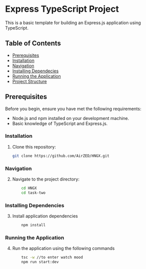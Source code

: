 # Express TypeScript Project

This is a basic template for building an Express.js application using TypeScript.

## Table of Contents

- [Prerequisites](#prerequisites)
- [Installation](#installation)
- [Navigation](#navigation)
- [Installing Dependecies](#installing-dependencies)
- [Running the Application](#running-the-application)
- [Project Structure](#project-structure)


## Prerequisites

Before you begin, ensure you have met the following requirements:

- Node.js and npm installed on your development machine.
- Basic knowledge of TypeScript and Express.js.

### Installation

1. Clone this repository:
   ```bash
   git clone https://github.com/AirZED/HNGX.git
### Navigation
2. Navigate to the project directory:
    ```bash
        cd HNGX
        cd task-two
### Installing Dependencies
3. Install application dependencies
    ```bash 
        npm install
### Running the Application
4. Run the application using the following commands
    ```bash
        tsc -w //to enter watch mood
        npm run start:dev 

        


    